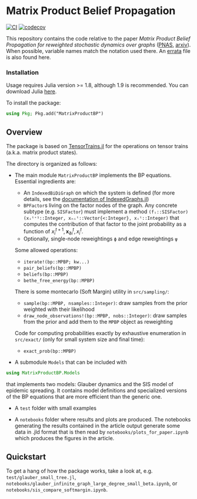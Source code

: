 # Matrix Product Belief Propagation

[![CI](https://github.com/stecrotti/MatrixProductBP/actions/workflows/ci.yml/badge.svg)](https://github.com/stecrotti/MatrixProductBP/actions/workflows/ci.yml)
[![codecov](https://codecov.io/gh/stecrotti/MatrixProductBP/branch/main/graph/badge.svg?token=X30C323BYT)](https://codecov.io/gh/stecrotti/MatrixProductBP)

This repository contains the code relative to the paper _Matrix Product Belief Propagation for reweighted stochastic dynamics over graphs_ ([PNAS](https://www.pnas.org/doi/10.1073/pnas.2307935120), [arxiv](https://arxiv.org/abs/2303.17403)). 
When possible, variable names match the notation used there. 
An [errata](errata.md) file is also found here.

### Installation
Usage requires Julia version >= 1.8, although 1.9 is recommended. You can download Julia [here](https://julialang.org/downloads/).

To install the package:
```julia
using Pkg; Pkg.add("MatrixProductBP")
```

## Overview
The package is based on [TensorTrains.jl](https://github.com/stecrotti/TensorTrains.jl) for the operations on tensor trains (a.k.a. matrix product states).

The directory is organized as follows:
- The main module `MatrixProductBP` implements the BP equations.
    Essential ingredients are:
    - An `IndexedBiDiGraph` on which the system is defined  (for more details, see the [documentation of IndexedGraphs.jl](https://stecrotti.github.io/IndexedGraphs.jl/stable/bidigraph/))
    - `BPFactor`s living on the factor nodes of the graph. Any concrete subtype (e.g. `SISFactor`) must implement a method `(fᵢ::SISFactor)(xᵢᵗ⁺¹::Integer, xₙᵢᵗ::Vector{<:Integer}, xᵢᵗ::Integer)` that computes the contribution of that factor to the joint probability as a function of $x_i^{t+1},\boldsymbol{x}_{\partial i}^{t}, x_i^{t}$.
    - Optionally, single-node reweightings `ϕ` and edge reweightings `ψ`
    
    Some allowed operations:
    - `iterate!(bp::MPBP; kw...)`
    - `pair_beliefs(bp::MPBP)`
    - `beliefs(bp::MPBP)`
    - `bethe_free_energy(bp::MPBP)`
    
    There is some montecarlo (Soft Margin) utility in `src/sampling/`:
    - `sample(bp::MPBP, nsamples::Integer)`: draw samples from the prior weighted with their likelihood
    - `draw_node_observations!(bp::MPBP, nobs::Integer)`: draw samples from the prior and add them to the `MPBP` object as reweighting
    
    Code for computing probabilities exactly by exhaustive enumeration in `src/exact/` (only for small system size and final time):
    - `exact_prob(bp::MPBP)`
    
- A submodule `Models` that can be included with 
```julia
using MatrixProductBP.Models
```
that implements two models: Glauber dynamics and the SIS model of epidemic spreading.
It contains model definitions and specialized versions of the BP equations that are more efficient than the generic one.

- A `test` folder with small examples 

- A `notebooks` folder where results and plots are produced. The notebooks generating the results contained in the article output generate some data in .jld format that is then read by `notebooks/plots_for_paper.ipynb` which produces the figures in the article.

## Quickstart
To get a hang of how the package works, take a look at, e.g. `test/glauber_small_tree.jl`, `notebooks/glauber_infinite_graph_large_degree_small_beta.ipynb`, or `notebooks/sis_compare_softmargin.ipynb`.
